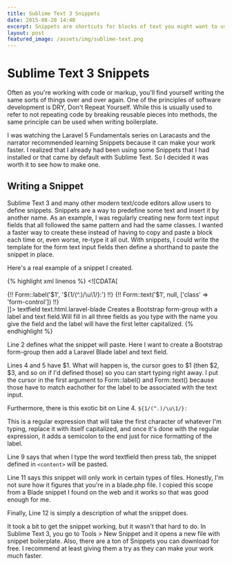 ```yaml
---
title: Sublime Text 3 Snippets
date: 2015-08-20 14:40
excerpt: Snippets are shortcuts for blocks of text you might want to use often. Instead of writing some common block of code, simply define it as a snippet to insert it in a snap!
layout: post
featured_image: /assets/img/sublime-text.png
---
```


# Sublime Text 3 Snippets #

Often as you're working with code or markup, you'll find yourself writing the same sorts of things over and over again. One of the principles of software development is DRY, Don't Repeat Yourself. While this is usually used to refer to not repeating code by breaking reusable pieces into methods, the same principle can be used when writing boilerplate.

I was watching the Laravel 5 Fundamentals series on Laracasts and the narrator recommended learning Snippets because it can make your work faster. I realized that I already had been using some Snippets that I had installed or that came by default with Sublime Text. So I decided it was worth it to see how to make one.

## Writing a Snippet ##

Sublime Text 3 and many other modern text/code editors allow users to define snippets. Snippets are a way to predefine some text and insert it by another name. As an example, I was regularly creating new form text input fields that all followed the same pattern and had the same classes. I wanted a faster way to create these instead of having to copy and paste a block each time or, even worse, re-type it all out. With snippets, I could write the template for the form text input fields then define a shorthand to paste the snippet in place.

Here's a real example of a snippet I created.

{% highlight xml linenos %}
<snippet>
  <content><![CDATA[
<div class="form-group">
  {!! Form::label('$1', '${1/(^.)/\u\1/}:') !!}
  {!! Form::text('$1', null, ['class' => 'form-control']) !!}
</div> <!-- .form-group -->
]]></content>
  <!-- Optional: Set a tabTrigger to define how to trigger the snippet -->
  <tabTrigger>textfield</tabTrigger>
  <!-- Optional: Set a scope to limit where the snippet will trigger -->
  <scope>text.html.laravel-blade</scope>
  <description>
    Creates a Bootstrap form-group with a label and text field.Will fill in
    all three fields as you type with the name you give the field and the
    label will have the first letter capitalized.
  </description>
</snippet>
{% endhighlight %}

Line 2 defines what the snippet will paste. Here I want to create a Bootstrap form-group then add a Laravel Blade label and text field.

Lines 4 and 5 have $1. What will happen is, the cursor goes to $1 (then $2, $3, and so on if I'd defined those) so you can start typing right away. I put the cursor in the first argument to Form::label() and Form::text() because those have to match eachother for the label to be associated with the text input.

Furthermore, there is this exotic bit on Line 4.
`${1/(^.)/\u\1/}:`

This is a regular expression that will take the first character of whatever I'm typing, replace it with itself capitalized, and once it's done with the regular expression, it adds a semicolon to the end just for nice formatting of the label.

Line 9 says that when I type the word textfield then press tab, the snippet defined in `<content>` will be pasted.

Line 11 says this snippet will only work in certain types of files. Honestly, I'm not sure how it figures that you're in a blade.php file. I copied this scope from a Blade snippet I found on the web and it works so that was good enough for me.

Finally, Line 12 is simply a description of what the snippet does.

It took a bit to get the snippet working, but it wasn't that hard to do. In Sublime Text 3, you go to Tools > New Snippet and it opens a new file with snippet boilerplate. Also, there are a ton of Snippets you can download for free. I recommend at least giving them a try as they can make your work much faster.